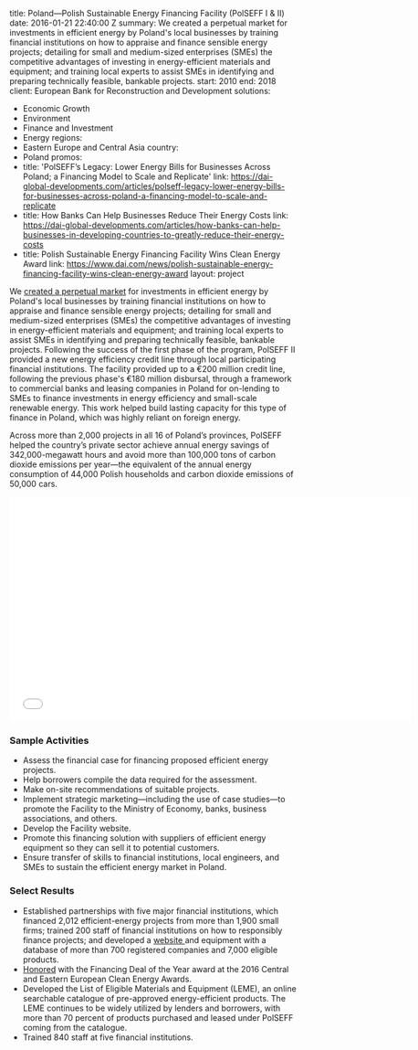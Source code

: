 
title: Poland—Polish Sustainable Energy Financing Facility (PolSEFF I & II)
date: 2016-01-21 22:40:00 Z
summary: We created a perpetual market for investments in efficient energy by Poland's
  local businesses by training financial institutions on how to appraise and finance
  sensible energy projects; detailing for small and medium-sized enterprises (SMEs)
  the competitive advantages of investing in energy-efficient materials and equipment;
  and training local experts to assist SMEs in identifying and preparing technically
  feasible, bankable projects.
start: 2010
end: 2018
client: European Bank for Reconstruction and Development
solutions:
- Economic Growth
- Environment
- Finance and Investment
- Energy
regions:
- Eastern Europe and Central Asia
country:
- Poland
promos:
- title: 'PolSEFF’s Legacy: Lower Energy Bills for Businesses Across Poland; a Financing
    Model to Scale and Replicate'
  link: https://dai-global-developments.com/articles/polseff-legacy-lower-energy-bills-for-businesses-across-poland-a-financing-model-to-scale-and-replicate
- title: How Banks Can Help Businesses Reduce Their Energy Costs
  link: https://dai-global-developments.com/articles/how-banks-can-help-businesses-in-developing-countries-to-greatly-reduce-their-energy-costs
- title: Polish Sustainable Energy Financing Facility Wins Clean Energy Award
  link: https://www.dai.com/news/polish-sustainable-energy-financing-facility-wins-clean-energy-award
layout: project


We [created a perpetual market](http://dai-global-developments.com/articles/how-banks-can-help-businesses-in-developing-countries-to-greatly-reduce-their-energy-costs) for investments in efficient energy by Poland's local businesses by training financial institutions on how to appraise and finance sensible energy projects; detailing for small and medium-sized enterprises (SMEs) the competitive advantages of investing in energy-efficient materials and equipment; and training local experts to assist SMEs in identifying and preparing technically feasible, bankable projects. Following the success of the first phase of the program, PolSEFF II provided a new energy efficiency credit line through local participating financial institutions. The facility provided up to a €200 million credit line, following the previous phase's €180 million disbursal, through a framework to commercial banks and leasing companies in Poland for on-lending to SMEs to finance investments in energy efficiency and small-scale renewable energy. This work helped build lasting capacity for this type of finance in Poland, which was highly reliant on foreign energy.

Across more than 2,000 projects in all 16 of Poland’s provinces, PolSEFF helped the country’s private sector achieve annual energy savings of 342,000-megawatt hours and avoid more than 100,000 tons of carbon dioxide emissions per year—the equivalent of the annual energy consumption of 44,000 Polish households and carbon dioxide emissions of 50,000 cars.

<iframe allowfullscreen="" frameborder="0" height="394" mozallowfullscreen="" src="//player.vimeo.com/video/95745379" webkitallowfullscreen="" width="703"></iframe>

### Sample Activities

* Assess the financial case for financing proposed efficient energy projects.
* Help borrowers compile the data required for the assessment.
* Make on-site recommendations of suitable projects.
* Implement strategic marketing—including the use of case studies—to promote the Facility to the Ministry of Economy, banks, business associations, and others.
* Develop the Facility website.
* Promote this financing solution with suppliers of efficient energy equipment so they can sell it to potential customers.
* Ensure transfer of skills to financial institutions, local engineers, and SMEs to sustain the efficient energy market in Poland.

### Select Results

* Established partnerships with five major financial institutions, which financed 2,012 efficient-energy projects from more than 1,900 small firms; trained 200 staff of financial institutions on how to responsibly finance projects; and developed a [website ](http://www.polseff.org/)and equipment with a database of more than 700 registered companies and 7,000 eligible products.
* [Honored](/news/polish-sustainable-energy-financing-facility-wins-clean-energy-award) with the Financing Deal of the Year award at the 2016 Central and Eastern European Clean Energy Awards.
* Developed the List of Eligible Materials and Equipment (LEME), an online searchable catalogue of pre-approved energy-efficient products. The LEME continues to be widely utilized by lenders and borrowers, with more than 70 percent of products purchased and leased under PolSEFF coming from the catalogue.
* Trained 840 staff at five financial institutions.
